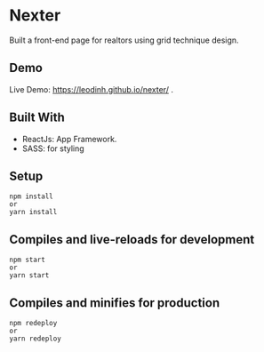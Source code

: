 # Nexter

Built a front-end page for realtors using grid technique design.
## Demo

Live Demo: https://leodinh.github.io/nexter/ .

## Built With

* ReactJs: App Framework.
* SASS: for styling

## Setup
```
npm install
or
yarn install
```
## Compiles and live-reloads for development
```
npm start
or
yarn start
```
## Compiles and minifies for production
```
npm redeploy
or
yarn redeploy
```
